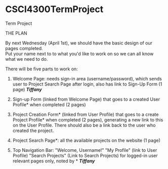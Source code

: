 # CSCI4300TermProject
Term Project

THE PLAN

By next Wednesday (April 1st), we should have the basic design of our pages completed.
<br>Put your name next to to what you'd like to work on so we can all know what we need to do.

There will be five parts to work on:

1. Welcome Page: needs sign-in area (username/password), which sends user to Project Search Page after login, also has link to Sign-Up Form (1 page) <b><i>Tiffany</i></b>

2. Sign-up Form (linked from Welcome Page) that goes to a created User Profile* when completed (2 pages)

3. Project Creation Form* (linked from User Profile) that goes to a create Project Profile* when completed (2 pages), generating a new link to this on the User Profile. There should also be a link back to the user who created the project.

4. Project Search Page*: all the available projects on the website (1 page)

5. Top Navigation Bar: "Welcome, Username!" "My Profile" (link to User Profile) "Search Projects" (Link to Search Projects) for logged-in user relevant pages only, noted by * <b><i>Tiffany</i></b>

